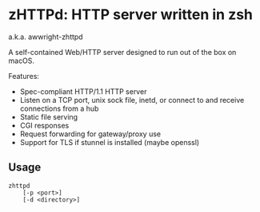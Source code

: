 
# zHTTPd: HTTP server written in zsh

a.k.a. awwright-zhttpd

A self-contained Web/HTTP server designed to run out of the box on macOS.

Features:

* Spec-compliant HTTP/1.1 HTTP server
* Listen on a TCP port, unix sock file, inetd, or connect to and receive connections from a hub
* Static file serving
* CGI responses
* Request forwarding for gateway/proxy use
* Support for TLS if stunnel is installed (maybe openssl)

## Usage

```
zhttpd
	[-p <port>]
	[-d <directory>]
```
